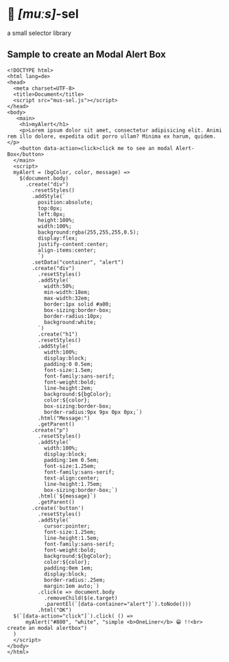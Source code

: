 # 🐁 *[muːs]*-sel
a small selector library
## Sample to create an Modal Alert Box
    <!DOCTYPE html>
    <html lang=de>
    <head>
      <meta charset=UTF-8>
      <title>Document</title>
      <script src="mus-sel.js"></script>
    </head>
    <body>
       <main>
        <h1>myAlert</h1>
        <p>Lorem ipsum dolor sit amet, consectetur adipisicing elit. Animi rem illo dolore, expedita odit porro ullam? Minima ex harum, quidem.</p>
        <button data-action=click>click me to see an modal Alert-Box</button>
      </main>
      <script>
      myAlert = (bgColor, color, message) =>
        $(document.body)
          .create("div")
            .resetStyles()
            .addStyle(`
              position:absolute;
              top:0px;
              left:0px;
              height:100%;
              width:100%;
              background:rgba(255,255,255,0.5);
              display:flex;
              justify-content:center;
              align-items:center;
              `)
            .setData("container", "alert")
            .create("div")
              .resetStyles()
              .addStyle(`
                width:50%;
                min-width:18em;
                max-width:32em;
                border:1px solid #a00;
                box-sizing:border-box;
                border-radius:10px;
                background:white;
              `)
              .create("h1")
              .resetStyles()
              .addStyle(`
                width:100%;
                display:block;
                padding:0 0.5em;
                font-size:1.5em;
                font-family:sans-serif;
                font-weight:bold;
                line-height:2em;
                background:${bgColor};
                color:${color};
                box-sizing:border-box;
                border-radius:9px 9px 0px 0px;`)
              .html("Message:")
              .getParent()
            .create("p")
              .resetStyles()
              .addStyle(`
                width:100%;
                display:block;
                padding:1em 0.5em;
                font-size:1.25em;
                font-family:sans-serif;
                text-align:center;
                line-height:1.75em;
                box-sizing:border-box;`)
              .html(`${message}`)
              .getParent()
            .create('button')
              .resetStyles()
              .addStyle(`
                cursor:pointer;
                font-size:1.25em;
                line-height:1.5em;
                font-family:sans-serif;
                font-weight:bold;
                background:${bgColor};
                color:${color};
                padding:0em 1em;
                display:block;
                border-radius:.25em;
                margin:1em auto;`)
              .click(e => document.body
                .removeChild($(e.target)
                .parentEl(`[data-container="alert"]`).toNode()))
              .html("OK")
      $(`[data-action="click"]`).click( () =>
          myAlert("#800", "white", "simple <b>OneLiner</b> 😁 !!<br> create an modal alertbox")
      )
      </script>
    </body>
    </html>
